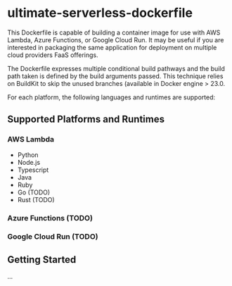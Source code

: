 # ultimate-serverless-dockerfile
This Dockerfile is capable of building a container image for use with AWS Lambda, Azure Functions, or Google Cloud Run. It may be useful if you are interested in packaging the same application for deployment on multiple cloud providers FaaS offerings.

The Dockerfile expresses multiple conditional build pathways and the build path taken is defined by the build arguments passed. This technique relies on BuildKit to skip the unused branches (available in Docker engine > 23.0.  

For each platform, the following languages and runtimes are supported:

## Supported Platforms and Runtimes
### AWS Lambda
- Python
- Node.js
- Typescript
- Java
- Ruby
- Go (TODO)
- Rust (TODO)

### Azure Functions (TODO)
### Google Cloud Run (TODO)

## Getting Started
...
